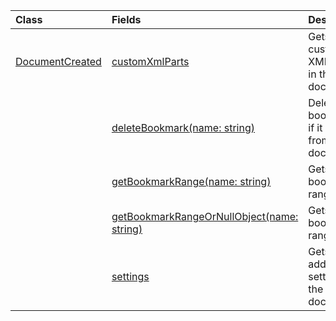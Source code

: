 | Class | Fields | Description |
|:---|:---|:---|
|[DocumentCreated](/.documentcreated)|[customXmlParts](/.documentcreated#word-javascript/api/word/-documentcreated-customxmlparts-member)|Gets the custom XML parts in the document.|
||[deleteBookmark(name: string)](/.documentcreated#word-javascript/api/word/-documentcreated-deletebookmark-member(1))|Deletes a bookmark, if it exists, from the document.|
||[getBookmarkRange(name: string)](/.documentcreated#word-javascript/api/word/-documentcreated-getbookmarkrange-member(1))|Gets a bookmark's range.|
||[getBookmarkRangeOrNullObject(name: string)](/.documentcreated#word-javascript/api/word/-documentcreated-getbookmarkrangeornullobject-member(1))|Gets a bookmark's range.|
||[settings](/.documentcreated#word-javascript/api/word/-documentcreated-settings-member)|Gets the add-in's settings in the document.|

